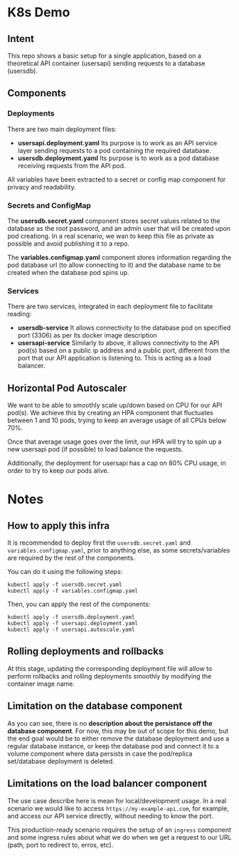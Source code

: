 # K8s Demo

## Intent
This repo shows a basic setup for a single application, based on a theoretical API container (usersapi) sending requests to a database (usersdb).

## Components

### Deployments

There are two main deployment files:
- **usersapi.deployment.yaml**
  Its purpose is to work as an API service layer sending requests to a pod containing the required database.
- **usersdb.deployment.yaml**
  Its purpose is to work as a pod database receiving requests from the API pod. 

All variables have been extracted to a secret or config map component for privacy and readability.

### Secrets and ConfigMap

The **usersdb.secret.yaml** component stores secret values related to the database as the root password, and an admin user that will be created upon pod creationg. In a real scenario, we wan to keep this file as private as possible and avoid publishing it to a repo.

The **variables.configmap.yaml** component stores information regarding the pod database url (to allow connecting to it) and the database name to be created when the database pod spins up.

### Services

There are two services, integrated in each deployment file to facilitate reading:

- **usersdb-service**
  It allows connectivity to the database pod on specified port (3306) as per its docker image description
- **usersapi-service**
  Similarly to above, it allows connectivity to the API pod(s) based on a public ip address and a public port, different from the port that our API application is listening to. This is acting as a load balancer.

## Horizontal Pod Autoscaler

We want to be able to smoothly scale up/down based on CPU for our API pod(s). We achieve this by creating an HPA component that fluctuates between 1 and 10 pods, trying to keep an average usage of all CPUs below 70%.

Once that average usage goes over the limit, our HPA will try to spin up a new usersapi pod (if possible) to load balance the requests.

Additionally, the deployment for usersapi has a cap on 80% CPU usage, in order to try to keep our pods alive.

# Notes

## How to apply this infra
It is recommended to deploy first the `usersdb.secret.yaml` and `variables.configmap.yaml`, prior to anything else, as some secrets/variables are required by the rest of the components.

You can do it using the following steps:

```
kubectl apply -f usersdb.secret.yaml
kubectl apply -f variables.configmap.yaml
```

Then, you can apply the rest of the components:

```
kubectl apply -f usersdb.deployment.yaml
kubectl apply -f usersapi.deployment.yaml
kubectl apply -f usersapi.autoscale.yaml
```
## Rolling deployments and rollbacks
At this stage, updating the corresponding deployment file will allow to perform rollbacks and rolling deployments smoothly by modifying the container image name.
## Limitation on the database component
As you can see, there is no **description about the persistance off the database component**. For now, this may be out of scope for this demo, but the end goal would be to either remove the database deployment and use a regular database instance, or keep the database pod and connect it to a volume component where data persists in case the pod/replica set/database deployment is deleted.

## Limitations on the load balancer component
The use case describe here is mean for local/development usage. In a real scenario we would like to access `https://my-example-api.com`, for example, and access our API service directly, without needing to know the port.

This production-ready scenario requires the setup of an `ingress` component and some ingress rules about what we do when we get a request to our URL (path, port to redirect to, erros, etc).
